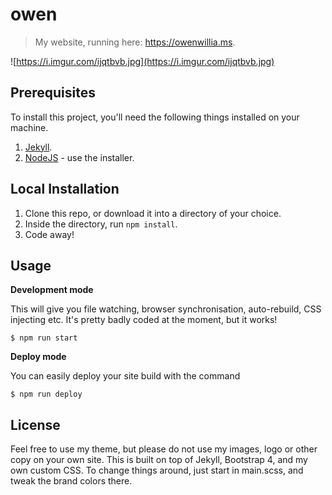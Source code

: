 # owen

> My website, running here: https://owenwillia.ms.

![https://i.imgur.com/ijqtbvb.jpg](https://i.imgur.com/ijqtbvb.jpg)

## Prerequisites

To install this project, you'll need the following things installed on your machine.

1. [Jekyll](http://jekyllrb.com/).
2. [NodeJS](http://nodejs.org) - use the installer.

## Local Installation

1. Clone this repo, or download it into a directory of your choice.
2. Inside the directory, run `npm install`.
3. Code away! 

## Usage

**Development mode**

This will give you file watching, browser synchronisation, auto-rebuild, CSS injecting etc. It's pretty badly coded at the moment, but it works! 

```shell
$ npm run start
```

**Deploy mode**

You can easily deploy your site build with the command
```shell
$ npm run deploy
```

## License

Feel free to use my theme, but please do not use my images, logo or other copy on your own site. This is built on top of Jekyll, Bootstrap 4, and my own custom CSS. To change things around, just start in main.scss, and tweak the brand colors there.
